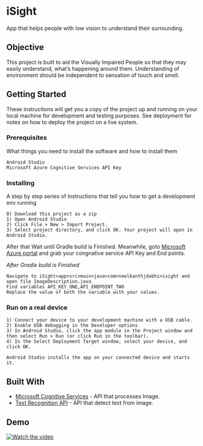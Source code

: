 

# iSight
App that helps people with low vision to understand their surrounding. 

## Objective
This project is built to aid the Visually Impaired People so that they may easily understand, what’s happening around them. Understanding of environment should be independent to sensation of touch and smell.


## Getting Started
These instructions will get you a copy of the project up and running on your local machine for development and testing purposes. See deployment for notes on how to deploy the project on a live system.

### Prerequisites
What things you need to install the software and how to install them

```
Android Studio
Microsoft Azure Cognitive Services API Key
```

### Installing

A step by step series of Instructions that tell you how to get a development env running

```
0) Download this project as a zip
1) Open Android Studio
2) Click File > New > Import Project.
3) Select project directory, and click OK. Your project will open in Android Studio.
```
After that Wait until Gradle build is Finished.
Meanwhile, goto [Microsoft Azure portal](https://azure.microsoft.com/en-in/try/cognitive-services/) and grab your congnative service API Key and End points.

*After Gradle build is Finished*
```
Navigate to iSight>app>src>main>java>com>neelkanthjdabhi>isight and open file ImageDescription.java
Find variables API_KEY_ONE,API_ENDPOINT_TWO 
Replace the value of both the variable with your values.
```

### Run on a real device
```
1) Connect your device to your development machine with a USB cable.
2) Enable USB debugging in the Developer options
3) In Android Studio, click the app module in the Project window and then select Run > Run (or click Run in the toolbar).
4) In the Select Deployment Target window, select your device, and click OK.

Android Studio installs the app on your connected device and starts it.
```

## Built With

* [Microsoft Cognitive Services](https://azure.microsoft.com/en-in/try/cognitive-services/) - API that processes Image.
* [Text Recognition API](https://developers.google.com/vision/android/text-overview) - API that detect text from image.


## Demo


[![Watch the video](https://lh6.googleusercontent.com/2lf8RE5aoQrH33V9LLxn3CzWS3bNFFE6hTRmqyH76q4AKMElh3uQ0H354YLi0HK6cElNdbM6I5pI5p3Ma3Dl=w1919-h943-rw)](https://youtu.be/9qt7oGwm5tA)
